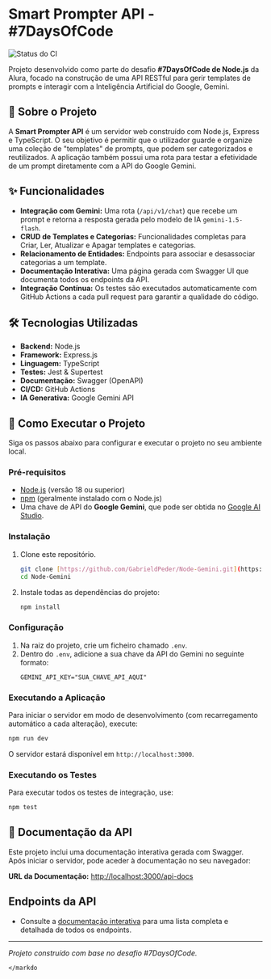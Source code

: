 # Smart Prompter API - #7DaysOfCode

![Status do CI](https://github.com/GabrieldPeder/Node-Gemini/actions/workflows/ci.yml/badge.svg)

Projeto desenvolvido como parte do desafio **#7DaysOfCode de Node.js** da Alura, focado na construção de uma API RESTful para gerir templates de prompts e interagir com a Inteligência Artificial do Google, Gemini.

## 📜 Sobre o Projeto

A **Smart Prompter API** é um servidor web construído com Node.js, Express e TypeScript. O seu objetivo é permitir que o utilizador guarde e organize uma coleção de "templates" de prompts, que podem ser categorizados e reutilizados. A aplicação também possui uma rota para testar a efetividade de um prompt diretamente com a API do Google Gemini.

## ✨ Funcionalidades

* **Integração com Gemini:** Uma rota (`/api/v1/chat`) que recebe um prompt e retorna a resposta gerada pelo modelo de IA `gemini-1.5-flash`.
* **CRUD de Templates e Categorias:** Funcionalidades completas para Criar, Ler, Atualizar e Apagar templates e categorias.
* **Relacionamento de Entidades:** Endpoints para associar e desassociar categorias a um template.
* **Documentação Interativa:** Uma página gerada com Swagger UI que documenta todos os endpoints da API.
* **Integração Contínua:** Os testes são executados automaticamente com GitHub Actions a cada pull request para garantir a qualidade do código.

## 🛠️ Tecnologias Utilizadas

* **Backend:** Node.js
* **Framework:** Express.js
* **Linguagem:** TypeScript
* **Testes:** Jest & Supertest
* **Documentação:** Swagger (OpenAPI)
* **CI/CD:** GitHub Actions
* **IA Generativa:** Google Gemini API

## 🚀 Como Executar o Projeto

Siga os passos abaixo para configurar e executar o projeto no seu ambiente local.

### Pré-requisitos

* [Node.js](https://nodejs.org/en/) (versão 18 ou superior)
* [npm](https://www.npmjs.com/) (geralmente instalado com o Node.js)
* Uma chave de API do **Google Gemini**, que pode ser obtida no [Google AI Studio](https://aistudio.google.com/app/apikey).

### Instalação

1.  Clone este repositório. 
    ```bash
    git clone [https://github.com/GabrieldPeder/Node-Gemini.git](https://github.com/GabrieldPeder/Node-Gemini.git)
    cd Node-Gemini 
    ```

2.  Instale todas as dependências do projeto:
    ```bash
    npm install
    ```

### Configuração

1.  Na raiz do projeto, crie um ficheiro chamado `.env`.
2.  Dentro do `.env`, adicione a sua chave da API do Gemini no seguinte formato:
    ```env
    GEMINI_API_KEY="SUA_CHAVE_API_AQUI"
    ```

### Executando a Aplicação

Para iniciar o servidor em modo de desenvolvimento (com recarregamento automático a cada alteração), execute:

```bash
npm run dev
```

O servidor estará disponível em `http://localhost:3000`.

### Executando os Testes

Para executar todos os testes de integração, use:

```bash
npm test
```

## 📖 Documentação da API

Este projeto inclui uma documentação interativa gerada com Swagger. Após iniciar o servidor, pode aceder à documentação no seu navegador:

**URL da Documentação:** [http://localhost:3000/api-docs](http://localhost:3000/api-docs)

## Endpoints da API

* Consulte a [documentação interativa](#-documentação-da-api) para uma lista completa e detalhada de todos os endpoints.

---
_Projeto construído com base no desafio #7DaysOfCode._
```
</markdo
